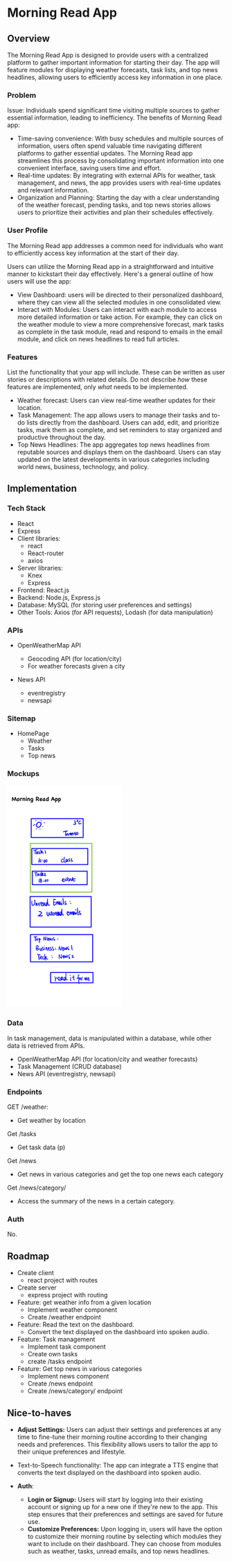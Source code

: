 # Morning Read App

## Overview

The Morning Read App is designed to provide users with a centralized platform to gather important information for starting their day. The app will feature modules for displaying weather forecasts, task lists, and top news headlines, allowing users to efficiently access key information in one place.

### Problem

Issue: Individuals spend significant time visiting multiple sources to gather essential information, leading to inefficiency. The benefits of Morning Read app:

- Time-saving convenience: With busy schedules and multiple sources of information, users often spend valuable time navigating different platforms to gather essential updates. The Morning Read app streamlines this process by consolidating important information into one convenient interface, saving users time and effort.
- Real-time updates: By integrating with external APIs for weather, task management, and news, the app provides users with real-time updates and relevant information. 
- Organization and Planning: Starting the day with a clear understanding of the weather forecast, pending tasks, and top news stories allows users to prioritize their activities and plan their schedules effectively. 

### User Profile

The Morning Read app addresses a common need for individuals who want to efficiently access key information at the start of their day. 

Users can utilize the Morning Read app in a straightforward and intuitive manner to kickstart their day effectively. Here's a general outline of how users will use the app:

- View Dashboard: users will be directed to their personalized dashboard, where they can view all the selected modules in one consolidated view. 
- Interact with Modules: Users can interact with each module to access more detailed information or take action. For example, they can click on the weather module to view a more comprehensive forecast, mark tasks as complete in the task module, read and respond to emails in the email module, and click on news headlines to read full articles.

### Features

List the functionality that your app will include. These can be written as user stories or descriptions with related details. Do not describe _how_ these features are implemented, only _what_ needs to be implemented.

- Weather forecast: Users can view real-time weather updates for their location.
- Task Management: The app allows users to manage their tasks and to-do lists directly from the dashboard. Users can add, edit, and prioritize tasks, mark them as complete, and set reminders to stay organized and productive throughout the day.
- Top News Headlines: The app aggregates top news headlines from reputable sources and displays them on the dashboard. Users can stay updated on the latest developments in various categories including world news, business, technology, and policy.

## Implementation

### Tech Stack

- React
- Express
- Client libraries:
  - react
  - React-router
  - axios
- Server libraries:
  - Knex
  - Express
- Frontend: React.js
- Backend: Node.js, Express.js
- Database: MySQL (for storing user preferences and settings)
- Other Tools: Axios (for API requests), Lodash (for data manipulation) 

### APIs

- OpenWeatherMap API
  - Geocoding API (for location/city)
  - For weather forecasts given a city

- News API
  - eventregistry
  - newsapi


### Sitemap

- HomePage
  - Weather
  - Tasks
  - Top news

### Mockups

<img src="./IMG_1065.jpg" alt="IMG_1065" style="zoom:50%;" />

### Data

In task management, data is manipulated within a database, while other data is retrieved from APIs.  

- OpenWeatherMap API (for location/city and weather forecasts)
- Task Management (CRUD database)
- News API (eventregistry, newsapi)

### Endpoints

GET /weather:

- Get weather by location

Get /tasks

- Get task data (p)

Get /news

- Get news in various categories and get the top one news each category

Get /news/category/

- Access the summary of the news in a certain category.

### Auth

No. 

## Roadmap

- Create client
  - react project with routes
- Create server
  - express project with routing
- Feature: get weather info from a given location
  - Implement weather component
  - Create /weather endpoint
- Feature: Read the text on the dashboard. 
  - Convert the text displayed on the dashboard into spoken audio.
- Feature: Task management
  - Implement task component
  - Create own tasks 
  - create /tasks endpoint
- Feature: Get top news in various categories
  - Implement news component
  - Create /news endpoint
  - Create /news/category/ endpoint

## Nice-to-haves

- **Adjust Settings:** Users can adjust their settings and preferences at any time to fine-tune their morning routine according to their changing needs and preferences. This flexibility allows users to tailor the app to their unique preferences and lifestyle.

- Text-to-Speech functionality: The app can integrate a TTS engine that converts the text displayed on the dashboard into spoken audio.

- **Auth**: 
  - **Login or Signup:** Users will start by logging into their existing account or signing up for a new one if they're new to the app. This step ensures that their preferences and settings are saved for future use.
  - **Customize Preferences:** Upon logging in, users will have the option to customize their morning routine by selecting which modules they want to include on their dashboard. They can choose from modules such as weather, tasks, unread emails, and top news headlines.
